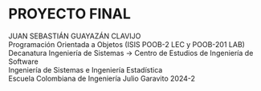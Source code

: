 # PROYECTO FINAL
JUAN SEBASTIÁN GUAYAZÁN CLAVIJO  
Programación Orientada a Objetos (ISIS POOB-2 LEC y POOB-201 LAB)     
Decanatura Ingeniería de Sistemas → Centro de Estudios de Ingeniería de Software    
Ingeniería de Sistemas e Ingeniería Estadística   
Escuela Colombiana de Ingeniería Julio Garavito 
2024-2
